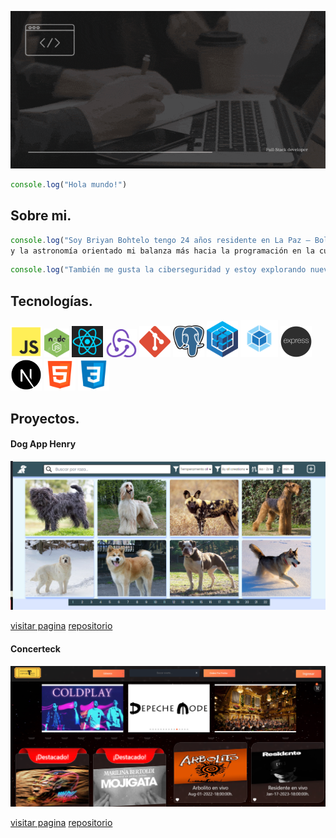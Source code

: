 ![Texto alternativo](./src/headerbriyan.gif)
```javascript
console.log("Hola mundo!")
```
## Sobre mi.
```javascript
console.log("Soy Briyan Bohtelo tengo 24 años residente en La Paz – Bolivia soy un apasionado por la programación 
y la astronomía orientado mi balanza más hacia la programación en la cual decidí convertirme en Full-Stack developer.")
```
```javascript
console.log("También me gusta la ciberseguridad y estoy explorando nuevos horizontes en la web 3.0 y tecnologías relacionadas.")
```
## Tecnologías.
<img src="./src/javascript.png" alt="javascript" width="50" heigth="50" /> <img src="./src/node.jpg" alt="node" width="40" heigth="40" /> <img src="./src/react.png" alt="react" width="50" heigth="50" /> <img src="./src/redux.png" alt="redux" width="50" heigth="50" /> <img src="./src/git.png" alt="git" width="50" heigth="50" /> <img src="./src/postgres.png" alt="postgres" width="50" heigth="50" /> <img src="./src/sequelize.png" alt="sequelize" width="50" heigth="50" /> <img src="./src/webpack.png" alt="webpack" width="60" heigth="60" /> <img src="./src/express.png" alt="express" width="50" heigth="50" /> <img src="./src/next.png" alt="next" width="50" heigth="50" /> <img src="./src/html.png" alt="html" width="50" heigth="50" /> <img src="./src/css.png" alt="css" width="50" heigth="50" />
## Proyectos.

#### Dog App Henry
<img src="./src/PI.png" alt="javascript" width="700" heigth="470"/>

[visitar pagina](https://dogs-app-br.vercel.app/)   [repositorio](https://github.com/BriyanXD/PI-Dogs)

#### Concerteck
<img src="./src/PF.png" alt="javascript" width="700" heigth="470"/>

[visitar pagina](https://concer-teck-front-end.vercel.app/)   [repositorio](https://github.com/BriyanXD/concerTeck)
